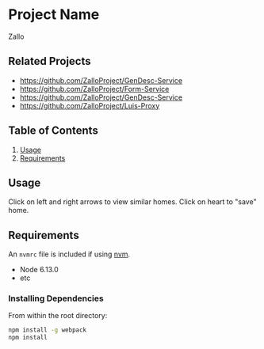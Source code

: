 # Project Name

Zallo

## Related Projects

- https://github.com/ZalloProject/GenDesc-Service
- https://github.com/ZalloProject/Form-Service
- https://github.com/ZalloProject/GenDesc-Service
- https://github.com/ZalloProject/Luis-Proxy

## Table of Contents

1. [Usage](#Usage)
1. [Requirements](#requirements)

## Usage

Click on left and right arrows to view similar homes. Click on heart to "save" home.

## Requirements

An `nvmrc` file is included if using [nvm](https://github.com/creationix/nvm).

- Node 6.13.0
- etc

### Installing Dependencies

From within the root directory:

```sh
npm install -g webpack
npm install
```

